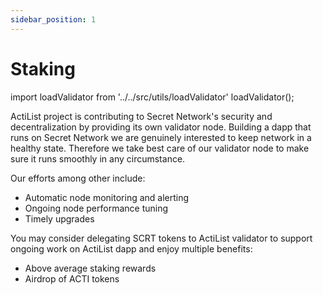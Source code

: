 ```yaml
---
sidebar_position: 1
---
```


# Staking

import loadValidator from '../../src/utils/loadValidator'
loadValidator();

ActiList project is contributing to Secret Network's security and decentralization
by providing its own validator node. Building a dapp that runs on Secret Network we are genuinely interested to keep network in a healthy state. 
Therefore we take best care of our validator node to make sure it runs smoothly in any circumstance. 

Our efforts among other include:

- Automatic node monitoring and alerting 
- Ongoing node performance tuning 
- Timely upgrades

You may consider delegating SCRT tokens to ActiList validator to support ongoing work on ActiList dapp and enjoy multiple benefits:

- Above average staking rewards
- Airdrop of ACTI tokens




